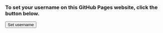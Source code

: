 ### To set your username on this GitHub Pages website, click the button below.
<embed>
<form action="javascript:let username = prompt("Username", ""); if (null === username){} else {document.cookie = "username="username"; expires=Thu, 18 Dec 2099 12:00:00 UTC; path=/";
}">
    <input type="submit" value="Set username" />
</form>
</embed>
